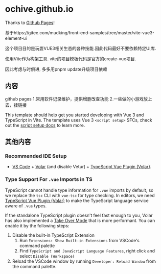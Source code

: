 # ochive.github.io

Thanks to [Github Pages](https://docs.github.com/cn/pages/getting-started-with-github-pages/creating-a-github-pages-site)!

基于https://gitee.com/mudking/front-end-samples/tree/master/vite-vue3-element-ui

这个项目目的是玩耍VUE3相关生态的各种技能.因此代码最好不要依赖特定UI库.

使用Vite作为构架工具.
vite的项目模板代码是官方的create-vue项目.

因此考虑与时俱进, 多多用pnpm update升级项目依赖

## 内容

github pages
	1.常用软件记录维护，提供增删改查功能
	2.一些做的小游戏放上去，挂链接

This template should help get you started developing with Vue 3 and TypeScript in Vite. The template uses Vue 3 `<script setup>` SFCs, check out the [script setup docs](https://v3.vuejs.org/api/sfc-script-setup.html#sfc-script-setup) to learn more.

## 其他内容

### Recommended IDE Setup

- [VS Code](https://code.visualstudio.com/) + [Volar](https://marketplace.visualstudio.com/items?itemName=Vue.volar) (and disable Vetur) + [TypeScript Vue Plugin (Volar)](https://marketplace.visualstudio.com/items?itemName=Vue.vscode-typescript-vue-plugin).

### Type Support For `.vue` Imports in TS

TypeScript cannot handle type information for `.vue` imports by default, so we replace the `tsc` CLI with `vue-tsc` for type checking. In editors, we need [TypeScript Vue Plugin (Volar)](https://marketplace.visualstudio.com/items?itemName=Vue.vscode-typescript-vue-plugin) to make the TypeScript language service aware of `.vue` types.

If the standalone TypeScript plugin doesn't feel fast enough to you, Volar has also implemented a [Take Over Mode](https://github.com/johnsoncodehk/volar/discussions/471#discussioncomment-1361669) that is more performant. You can enable it by the following steps:

1. Disable the built-in TypeScript Extension
   1. Run `Extensions: Show Built-in Extensions` from VSCode's command palette
   2. Find `TypeScript and JavaScript Language Features`, right click and select `Disable (Workspace)`
2. Reload the VSCode window by running `Developer: Reload Window` from the command palette.
